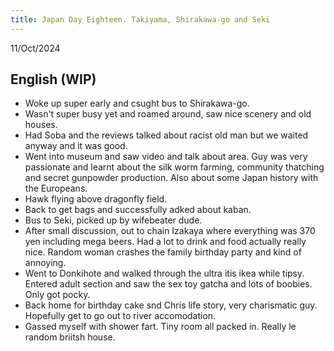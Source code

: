 ```yaml
---
title: Japan Day Eighteen. Takiyama, Shirakawa-go and Seki
---
```



11/Oct/2024

## English (WIP)
- Woke up super early and csught bus to Shirakawa-go. 
- Wasn't super busy yet and roamed around, saw nice scenery and old houses.
- Had Soba and the reviews talked about racist old man but we waited anyway and it was good.
- Went into museum and saw video and talk about area. Guy was very passionate and learnt about the silk worm farming, community thatching and secret gunpowder production. Also about some Japan history with the Europeans.
- Hawk flying above dragonfly field.
- Back to get bags and successfully adked about kaban.
- Bus to Seki, picked up by wifebeater dude.
- After small discussion, out to chain Izakaya where everything was 370 yen including mega beers. Had a lot to drink and food actually really nice. Random woman crashes the family birthday party and kind of annoying.
- Went to Donkihote and walked through the ultra itis ikea while tipsy. Entered adult section and saw the sex toy gatcha and lots of boobies. Only got pocky.
- Back home for birthday cake snd Chris life story, very charismatic guy. Hopefully get to go out to river accomodation.
- Gassed myself with shower fart. Tiny room all packed in. Really le random briitsh house.